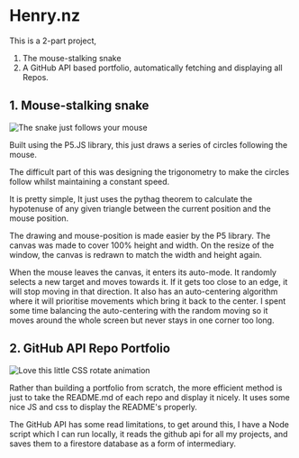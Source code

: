 # Henry.nz

This is a 2-part project,

1. The mouse-stalking snake
2. A GitHub API based portfolio, automatically fetching and displaying all Repos.

## 1. Mouse-stalking snake

![The snake just follows your mouse](https://imgur.com/HlxGUok.jpg)

Built using the P5.JS library, this just draws a series of circles following the mouse.

The difficult part of this was designing the trigonometry to make the circles follow whilst maintaining a constant speed.

It is pretty simple, It just uses the pythag theorem to calculate the hypotenuse of any given triangle between the current position and the mouse position.

The drawing and mouse-position is made easier by the P5 library. The canvas was made to cover 100% height and width. On the resize of the window, the canvas is redrawn to match the width and height again.

When the mouse leaves the canvas, it enters its auto-mode. It randomly selects a new target and moves towards it. If it gets too close to an edge, it will stop moving in that direction. It also has an auto-centering algorithm where it will prioritise movements which bring it back to the center. I spent some time balancing the auto-centering with the random moving so it moves around the whole screen but never stays in one corner too long.

## 2. GitHub API Repo Portfolio

![Love this little CSS rotate animation](https://i.imgur.com/smgc6mq.gif)

Rather than building a portfolio from scratch, the more efficient method is just to take the README.md of each repo and display it nicely. It uses some nice JS and css to display the README's properly.

The GitHub API has some read limitations, to get around this, I have a Node script which I can run locally, it reads the github api for all my projects, and saves them to a firestore database as a form of intermediary.
